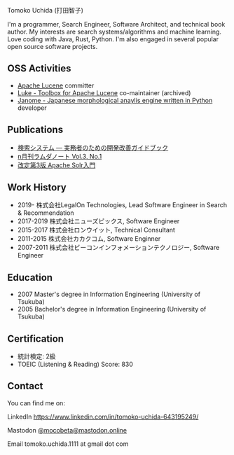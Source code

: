 Tomoko Uchida (打田智子)

I'm a programmer, Search Engineer, Software Architect, and technical book author. My interests are search systems/algorithms and machine learning. Love coding with Java, Rust, Python. I'm also engaged in several popular open source software projects.

## OSS Activities

- [Apache Lucene](https://lucene.apache.org/) committer
- [Luke - Toolbox for Apache Lucene](https://github.com/DmitryKey/luke) co-maintainer (archived)
- [Janome - Japanese morphological anaylis engine written in Python](https://mocobeta.github.io/janome/en/) developer

## Publications

- [検索システム ― 実務者のための開発改善ガイドブック](https://www.lambdanote.com/products/ir-system)
- [n月刊ラムダノート Vol.3, No.1](https://www.lambdanote.com/collections/n/products/nmonthly-vol-3-no-1-2021)
- [改定第3版 Apache Solr入門](https://gihyo.jp/book/2017/978-4-7741-8930-7)

## Work History

- 2019-     株式会社LegalOn Technologies, Lead Software Engineer in Search & Recommendation
- 2017-2019 株式会社ニューズピックス, Software Engineer
- 2015-2017 株式会社ロンウイット, Technical Consultant
- 2011-2015 株式会社カカクコム, Software Enginner
- 2007-2011 株式会社ビーコンインフォメーションテクノロジー, Software Engineer 

## Education

- 2007 Master's degree in Information Engineering (University of Tsukuba)
- 2005 Bachelor's degree in Information Engineering (University of Tsukuba)

## Certification

- 統計検定: 2級
- TOEIC (Listening & Reading) Score: 830

## Contact

You can find me on:

LinkedIn https://www.linkedin.com/in/tomoko-uchida-643195249/

Mastodon [@mocobeta@mastodon.online](https://mastodon.online/@mocobeta)

Email tomoko.uchida.1111 at gmail dot com
